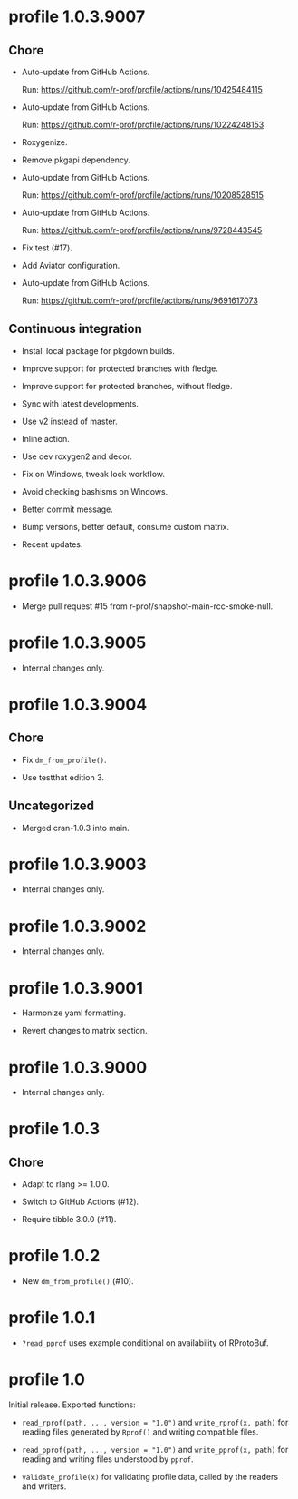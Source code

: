 <!-- NEWS.md is maintained by https://fledge.cynkra.com, contributors should not edit this file -->

# profile 1.0.3.9007

## Chore

  - Auto-update from GitHub Actions.
    
    Run: https://github.com/r-prof/profile/actions/runs/10425484115

  - Auto-update from GitHub Actions.
    
    Run: https://github.com/r-prof/profile/actions/runs/10224248153

  - Roxygenize.

  - Remove pkgapi dependency.

  - Auto-update from GitHub Actions.
    
    Run: https://github.com/r-prof/profile/actions/runs/10208528515

  - Auto-update from GitHub Actions.
    
    Run: https://github.com/r-prof/profile/actions/runs/9728443545

  - Fix test (#17).

  - Add Aviator configuration.

  - Auto-update from GitHub Actions.
    
    Run: https://github.com/r-prof/profile/actions/runs/9691617073

## Continuous integration

  - Install local package for pkgdown builds.

  - Improve support for protected branches with fledge.

  - Improve support for protected branches, without fledge.

  - Sync with latest developments.

  - Use v2 instead of master.

  - Inline action.

  - Use dev roxygen2 and decor.

  - Fix on Windows, tweak lock workflow.

  - Avoid checking bashisms on Windows.

  - Better commit message.

  - Bump versions, better default, consume custom matrix.

  - Recent updates.


# profile 1.0.3.9006

- Merge pull request #15 from r-prof/snapshot-main-rcc-smoke-null.


# profile 1.0.3.9005

- Internal changes only.


# profile 1.0.3.9004

## Chore

- Fix `dm_from_profile()`.

- Use testthat edition 3.

## Uncategorized

- Merged cran-1.0.3 into main.


# profile 1.0.3.9003

- Internal changes only.


# profile 1.0.3.9002

- Internal changes only.


# profile 1.0.3.9001

- Harmonize yaml formatting.

- Revert changes to matrix section.


# profile 1.0.3.9000

- Internal changes only.


# profile 1.0.3

## Chore

- Adapt to rlang >= 1.0.0.

- Switch to GitHub Actions (#12).

- Require tibble 3.0.0 (#11).


# profile 1.0.2

- New `dm_from_profile()` (#10).


# profile 1.0.1

- `?read_pprof` uses example conditional on availability of RProtoBuf.

# profile 1.0

Initial release. Exported functions:

- `read_rprof(path, ..., version = "1.0")` and `write_rprof(x, path)` for reading files generated by `Rprof()` and writing compatible files.

- `read_pprof(path, ..., version = "1.0")` and `write_pprof(x, path)` for reading and writing files understood by `pprof`.

- `validate_profile(x)` for validating profile data, called by the readers and writers.
